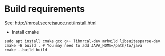 # Build requirements

See: http://mrcal.secretsauce.net/install.html

- Install cmake

```
sudo apt install cmake gcc g++ libmrcal-dev mrbuild libsuitesparse-dev
cmake -B build . # You may need to add JAVA_HOME=/path/to/java
cmake --build build
```
